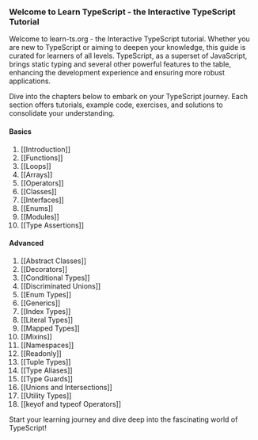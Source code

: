 ### Welcome to Learn TypeScript - the Interactive TypeScript Tutorial

Welcome to learn-ts.org - the Interactive TypeScript tutorial. 
Whether you are new to TypeScript or aiming to deepen your knowledge, 
this guide is curated for learners of all levels. 
TypeScript, as a superset of JavaScript, brings static typing and several other powerful 
features to the table, enhancing the development experience and ensuring more robust applications.

Dive into the chapters below to embark on your TypeScript journey. 
Each section offers tutorials, example code, exercises, and solutions to consolidate your understanding.

#### Basics

1. [[Introduction]]
2. [[Functions]]
3. [[Loops]]
4. [[Arrays]]
5. [[Operators]]
6. [[Classes]]
7. [[Interfaces]]
8. [[Enums]]
9. [[Modules]]
10. [[Type Assertions]]

#### Advanced

1. [[Abstract Classes]]
2. [[Decorators]]
3. [[Conditional Types]]
4. [[Discriminated Unions]]
5. [[Enum Types]]
6. [[Generics]]
7. [[Index Types]]
8. [[Literal Types]]
9. [[Mapped Types]]
10. [[Mixins]]
11. [[Namespaces]]
12. [[Readonly]]
13. [[Tuple Types]]
14. [[Type Aliases]]
15. [[Type Guards]]
16. [[Unions and Intersections]]
17. [[Utility Types]]
18. [[keyof and typeof Operators]]

Start your learning journey and dive deep into the fascinating world of TypeScript!

